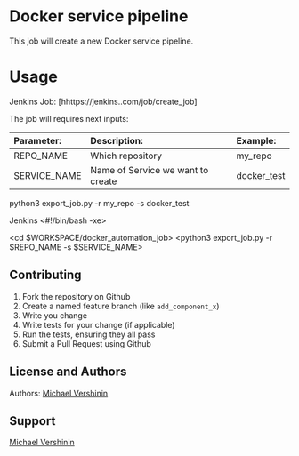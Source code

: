Docker service pipeline
========================

This job will create a new Docker service pipeline.

Usage
==================

Jenkins Job: [hhttps://jenkins.<HOST>.com/job/create_job]

The job will requires next inputs:

|  Parameter:    | Description:                           | Example:      |
|:-------------- |:---------------------------------------|:--------------|
| REPO_NAME      | Which repository                       | my_repo       |
| SERVICE_NAME   | Name of Service we want to create      | docker_test   |

python3 export_job.py -r my_repo -s docker_test

Jenkins
<#!/bin/bash -xe>

<cd $WORKSPACE/docker_automation_job>
<python3 export_job.py -r $REPO_NAME -s $SERVICE_NAME>

Contributing
------------
1. Fork the repository on Github
2. Create a named feature branch (like `add_component_x`)
3. Write you change
4. Write tests for your change (if applicable)
5. Run the tests, ensuring they all pass
6. Submit a Pull Request using Github

License and Authors
-------------------

Authors: [Michael Vershinin](mailto:goldver@gmail.com)

Support
-------

[Michael Vershinin](mailto:goldver@gmail.com)



